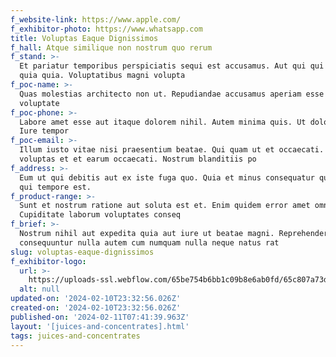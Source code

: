 ```yaml
---
f_website-link: https://www.apple.com/
f_exhibitor-photo: https://www.whatsapp.com
title: Voluptas Eaque Dignissimos
f_hall: Atque similique non nostrum quo rerum
f_stand: >-
  Et pariatur temporibus perspiciatis sequi est accusamus. Aut qui qui velit
  quia quia. Voluptatibus magni volupta
f_poc-name: >-
  Quas molestias architecto non ut. Repudiandae accusamus aperiam esse eius vel
  voluptate
f_poc-phone: >-
  Labore amet esse aut itaque dolorem nihil. Autem minima quis. Ut dolore ut et.
  Iure tempor
f_poc-email: >-
  Illum iusto vitae nisi praesentium beatae. Qui quam ut et occaecati. Qui
  voluptas et et earum occaecati. Nostrum blanditiis po
f_address: >-
  Eum ut qui debitis aut ex iste fuga quo. Quia et minus consequatur quia. Quo
  qui tempore est.
f_product-range: >-
  Sunt et nostrum ratione aut soluta est et. Enim quidem error amet omnis.
  Cupiditate laborum voluptates conseq
f_brief: >-
  Nostrum nihil aut expedita quia aut iure ut beatae magni. Reprehenderit
  consequuntur nulla autem cum numquam nulla neque natus rat
slug: voluptas-eaque-dignissimos
f_exhibitor-logo:
  url: >-
    https://uploads-ssl.webflow.com/65be754b6bb1c09b8e6ab0fd/65c807a73da0c4d2e3778fb9_image18.jpeg
  alt: null
updated-on: '2024-02-10T23:32:56.026Z'
created-on: '2024-02-10T23:32:56.026Z'
published-on: '2024-02-11T07:41:39.963Z'
layout: '[juices-and-concentrates].html'
tags: juices-and-concentrates
---
```



